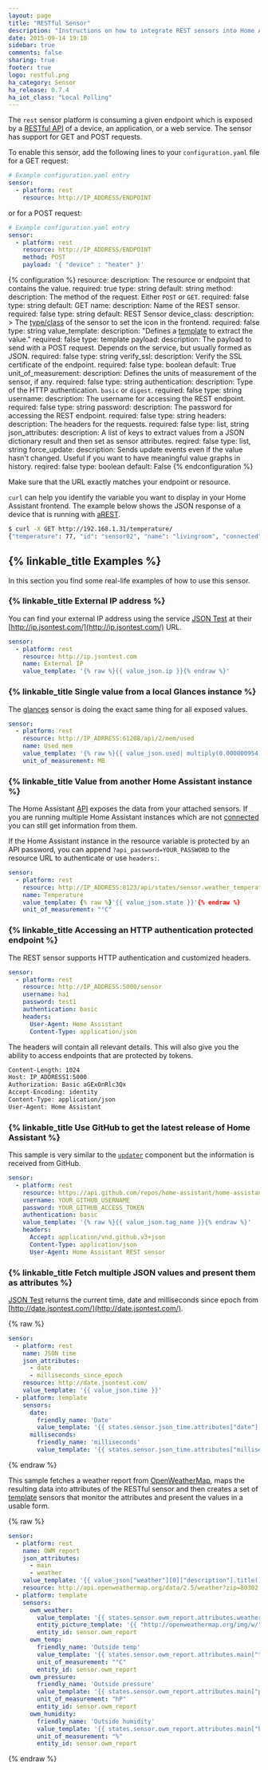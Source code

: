 ```yaml
---
layout: page
title: "RESTful Sensor"
description: "Instructions on how to integrate REST sensors into Home Assistant."
date: 2015-09-14 19:10
sidebar: true
comments: false
sharing: true
footer: true
logo: restful.png
ha_category: Sensor
ha_release: 0.7.4
ha_iot_class: "Local Polling"
---
```



The `rest` sensor platform is consuming a given endpoint which is exposed by a [RESTful API](https://en.wikipedia.org/wiki/Representational_state_transfer) of a device, an application, or a web service. The sensor has support for GET and POST requests.

To enable this sensor, add the following lines to your `configuration.yaml` file for a GET request:

```yaml
# Example configuration.yaml entry
sensor:
  - platform: rest
    resource: http://IP_ADDRESS/ENDPOINT
```

or for a POST request:

```yaml
# Example configuration.yaml entry
sensor:
  - platform: rest
    resource: http://IP_ADDRESS/ENDPOINT
    method: POST
    payload: '{ "device" : "heater" }'
```

{% configuration %}
resource:
  description: The resource or endpoint that contains the value.
  required: true
  type: string
  default: string
method:
  description: The method of the request. Either `POST` or `GET`.
  required: false
  type: string
  default: GET
name:
  description: Name of the REST sensor.
  required: false
  type: string
  default: REST Sensor
device_class:
  description: >
    The [type/class](/components/sensor/) of
    the sensor to set the icon in the frontend.
  required: false
  type: string
value_template:
  description: "Defines a [template](/docs/configuration/templating/#processing-incoming-data) to extract the value."
  required: false
  type: template
payload:
  description: The payload to send with a POST request. Depends on the service, but usually formed as JSON.
  required: false
  type: string
verify_ssl:
  description: Verify the SSL certificate of the endpoint.
  required: false
  type: boolean
  default: True
unit_of_measurement:
  description: Defines the units of measurement of the sensor, if any.
  required: false
  type: string
authentication:
  description:  Type of the HTTP authentication. `basic` or `digest`.
  required: false
  type: string
username:
  description: The username for accessing the REST endpoint.
  required: false
  type: string
password:
  description: The password for accessing the REST endpoint.
  required: false
  type: string
headers:
  description: The headers for the requests.
  required: false
  type: list, string
json_attributes:
  description: A list of keys to extract values from a JSON dictionary result and then set as sensor attributes.
  reqired: false
  type: list, string
force_update:
  description: Sends update events even if the value hasn't changed. Useful if you want to have meaningful value graphs in history.
  reqired: false
  type: boolean
  default: False
{% endconfiguration %}

<p class='note warning'>
Make sure that the URL exactly matches your endpoint or resource.
</p>

`curl` can help you identify the variable you want to display in your Home Assistant frontend. The example below shows the JSON response of a device that is running with [aREST](http://arest.io/).

```bash
$ curl -X GET http://192.168.1.31/temperature/
{"temperature": 77, "id": "sensor02", "name": "livingroom", "connected": true}
```

## {% linkable_title Examples %}

In this section you find some real-life examples of how to use this sensor.

### {% linkable_title External IP address %}

You can find your external IP address using the service [JSON Test](http://www.jsontest.com) at their [http://ip.jsontest.com/](http://ip.jsontest.com/) URL.

```yaml
sensor:
  - platform: rest
    resource: http://ip.jsontest.com
    name: External IP
    value_template: '{% raw %}{{ value_json.ip }}{% endraw %}'
```

### {% linkable_title Single value from a local Glances instance %}

The [glances](/components/sensor.glances/) sensor is doing the exact same thing for all exposed values.

```yaml
sensor:
  - platform: rest
    resource: http://IP_ADRRESS:61208/api/2/mem/used
    name: Used mem
    value_template: '{% raw %}{{ value_json.used| multiply(0.000000954) | round(0) }}{% endraw %}'
    unit_of_measurement: MB
```

### {% linkable_title Value from another Home Assistant instance %}

The Home Assistant [API](/developers/rest_api/) exposes the data from your attached sensors. If you are running multiple Home Assistant instances which are not [connected](/developers/architecture/#multiple-connected-instances) you can still get information from them.

If the Home Assistant instance in the resource variable is protected by an API password, you can append `?api_password=YOUR_PASSWORD` to the resource URL to authenticate or use `headers:`.

```yaml
sensor:
  - platform: rest
    resource: http://IP_ADDRESS:8123/api/states/sensor.weather_temperature
    name: Temperature
    value_template: {% raw %}'{{ value_json.state }}'{% endraw %}
    unit_of_measurement: "°C"
```

### {% linkable_title Accessing an HTTP authentication protected endpoint %}

The REST sensor supports HTTP authentication and customized headers.

```yaml
sensor:
  - platform: rest
    resource: http://IP_ADDRESS:5000/sensor
    username: ha1
    password: test1
    authentication: basic
    headers:
      User-Agent: Home Assistant
      Content-Type: application/json
```

The headers will contain all relevant details. This will also give you the ability to access endpoints that are protected by tokens.

```bash
Content-Length: 1024
Host: IP_ADDRESS1:5000
Authorization: Basic aGExOnRlc3Qx
Accept-Encoding: identity
Content-Type: application/json
User-Agent: Home Assistant
```

### {% linkable_title Use GitHub to get the latest release of Home Assistant %}

This sample is very similar to the [`updater`](/components/updater/) component but the information is received from GitHub.

```yaml
sensor:
  - platform: rest
    resource: https://api.github.com/repos/home-assistant/home-assistant/releases/latest
    username: YOUR_GITHUB_USERNAME
    password: YOUR_GITHUB_ACCESS_TOKEN
    authentication: basic
    value_template: '{% raw %}{{ value_json.tag_name }}{% endraw %}'
    headers:
      Accept: application/vnd.github.v3+json
      Content-Type: application/json
      User-Agent: Home Assistant REST sensor
```

### {% linkable_title Fetch multiple JSON values and present them as attributes %}

[JSON Test](http://www.jsontest.com) returns the current time, date and milliseconds since epoch from [http://date.jsontest.com/](http://date.jsontest.com/).

{% raw %}
```yaml
sensor:
  - platform: rest
    name: JSON time
    json_attributes:
      - date
      - milliseconds_since_epoch
    resource: http://date.jsontest.com/
    value_template: '{{ value_json.time }}'
  - platform: template
    sensors:
      date:
        friendly_name: 'Date'
        value_template: '{{ states.sensor.json_time.attributes["date"] }}'
      milliseconds:
        friendly_name: 'milliseconds'
        value_template: '{{ states.sensor.json_time.attributes["milliseconds_since_epoch"] }}'
```
{% endraw %}

This sample fetches a weather report from [OpenWeatherMap](http://openweathermap.org/), maps the resulting data into attributes of the RESTful sensor and then creates a set of [template](/components/sensor.template/) sensors that monitor the attributes and present the values in a usable form.

{% raw %}
```yaml
sensor:
  - platform: rest
    name: OWM_report
    json_attributes:
      - main
      - weather
    value_template: '{{ value_json["weather"][0]["description"].title() }}'
    resource: http://api.openweathermap.org/data/2.5/weather?zip=80302,us&APPID=VERYSECRETAPIKEY
  - platform: template
    sensors:
      owm_weather:
        value_template: '{{ states.sensor.owm_report.attributes.weather[0]["description"].title() }}'
        entity_picture_template: '{{ "http://openweathermap.org/img/w/"+states.sensor.owm_report.attributes.weather[0]["icon"].lower()+".png" }}'
        entity_id: sensor.owm_report
      owm_temp:
        friendly_name: 'Outside temp'
        value_template: '{{ states.sensor.owm_report.attributes.main["temp"]-273.15 }}'
        unit_of_measurement: "°C"
        entity_id: sensor.owm_report
      owm_pressure:
        friendly_name: 'Outside pressure'
        value_template: '{{ states.sensor.owm_report.attributes.main["pressure"] }}'
        unit_of_measurement: "hP"
        entity_id: sensor.owm_report
      owm_humidity:
        friendly_name: 'Outside humidity'
        value_template: '{{ states.sensor.owm_report.attributes.main["humidity"] }}'
        unit_of_measurement: "%"
        entity_id: sensor.owm_report
```
{% endraw %}
